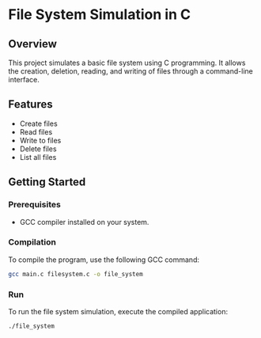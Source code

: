# File System Simulation in C 

## Overview
This project simulates a basic file system using C programming. It allows the creation, deletion, reading, and writing of files through a command-line interface.

## Features
- Create files
- Read files
- Write to files
- Delete files
- List all files

## Getting Started

### Prerequisites
- GCC compiler installed on your system.

### Compilation
To compile the program, use the following GCC command:
```bash
gcc main.c filesystem.c -o file_system 
````
### Run
To run the file system simulation, execute the compiled application:
```bash
./file_system 

